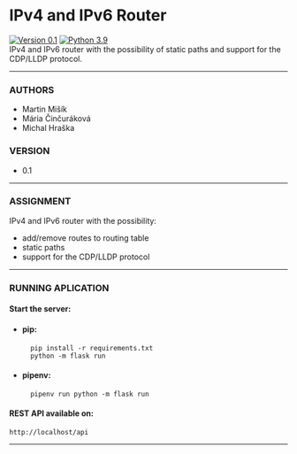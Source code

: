 # IPv4 and IPv6 Router
[![Version 0.1](https://img.shields.io/badge/version-v0.1-red.svg)]()
[![Python 3.9](https://img.shields.io/badge/python-v3.9-green.svg)](https://www.python.org/downloads/release/python-393/)  
IPv4 and IPv6 router with the possibility of static paths and support for the CDP/LLDP protocol.

---
### AUTHORS
- Martin Mišík
- Mária Činčuráková
- Michal Hraška

### VERSION
- 0.1

---
### ASSIGNMENT
IPv4 and IPv6 router with the possibility:

- add/remove routes to routing table
- static paths
- support for the CDP/LLDP protocol

---
### RUNNING APLICATION
#### Start the server:

- #### pip:

	    pip install -r requirements.txt
	    python -m flask run
		
- #### pipenv:	
	 
        pipenv run python -m flask run	
		
#### REST API available on:
	http://localhost/api
	
---